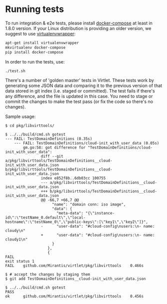 # Running tests

To run integration & e2e tests, please install [docker-compose](https://pypi.python.org/pypi/docker-compose)
at least in 1.8.0 version. If your Linux distribution is providing an older version, we suggest to
use [virtualenvwrapper](https://virtualenvwrapper.readthedocs.io):

```sh
apt-get install virtualenvwrapper
mkvirtualenv docker-compose
pip install docker-compose
```

In order to run the tests, use:

```sh
./test.sh
```

There's a number of 'golden master' tests in Virtlet. These tests work
by generating some JSON data and comparing it to the previous version
of that data stored in git index (i.e. staged or committed). The test
fails if there's any difference, and the file is updated in this case.
You need to stage or commit the changes to make the test pass (or fix
the code so there's no changes).

Sample usage:

```
$ cd pkg/libvirttools/

$ ../../build/cmd.sh gotest
--- FAIL: TestDomainDefinitions (0.35s)
    --- FAIL: TestDomainDefinitions/cloud-init_with_user_data (0.05s)
        gm.go:58: got difference for "TestDomainDefinitions/cloud-init_with_user_data":
                diff --git a/pkg/libvirttools/TestDomainDefinitions__cloud-init_with_user_data.json b/pkg/libvirttools/TestDomainDefinitions__cloud-init_with_user_data.json
                index e852f8b..6db03cc 100755
                --- a/pkg/libvirttools/TestDomainDefinitions__cloud-init_with_user_data.json
                +++ b/pkg/libvirttools/TestDomainDefinitions__cloud-init_with_user_data.json
                @@ -66,7 +66,7 @@
                     "name": "domain conn: iso image",
                     "data": {
                       "meta-data": "{\"instance-id\":\"testName_0.default\",\"local-hostname\":\"testName_0\",\"public-keys\":[\"key1\",\"key2\"]}",
                -      "user-data": "#cloud-config\nusers:\n- name: cloudy\n"
                +      "user-data": "#cloud-config\nusers:\n- name: cloudy1\n"
                     }
                   },
                   {
FAIL
exit status 1
FAIL    github.com/Mirantis/virtlet/pkg/libvirttools    0.466s

$ # accept the changes by staging them
$ git add TestDomainDefinitions__cloud-init_with_user_data.json

$ ../../build/cmd.sh gotest
PASS
ok      github.com/Mirantis/virtlet/pkg/libvirttools    0.456s
```
